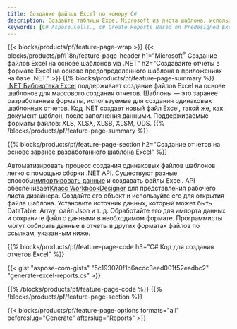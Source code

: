 ```yaml
---
title: Создание файлов Excel по номеру C#
description: Создайте таблицы Excel Microsoft из листа шаблона, используя код C#.
keywords: [C# Aspose.Cells., c# Create Reports Based on Predesigned Excel Template., c# Generate Reports Based on Predesigned Excel Template., c# Create Reports Based on Excel Template., C# Generate Reports Based on Excel Template., c# Create Excel files Based on Excel Template., C# Generate Excel files Based on Excel Template]
---
```

{{< blocks/products/pf/feature-page-wrap >}}
{{< blocks/products/pf/i18n/feature-page-header h1="Microsoft<sup>&reg;</sup> Создание файлов Excel на основе шаблонов via .NET" h2="Создавайте отчеты в формате Excel на основе предопределенного шаблона в приложениях на базе .NET." >}}
{{% blocks/products/pf/feature-page-summary %}}
[.NET Библиотека Excel](/cells/ru/net/) поддерживает создание файлов Excel на основе шаблонов для массового создания отчетов. Шаблоны — это заранее разработанные форматы, используемые для создания одинаковых шаблонных отчетов. Код .NET создает новый файл Excel, такой же, как документ-шаблон, после заполнения данными. Поддерживаемые форматы файлов: XLS, XLSX, XLSB, XLSM, ODS.
{{% /blocks/products/pf/feature-page-summary %}}

{{% blocks/products/pf/feature-page-section h2="Создание отчетов на основе заранее разработанного шаблона Excel" %}}

Автоматизировать процесс создания одинаковых файлов шаблонов легко с помощью сборки .NET API. Существуют разные способы[импортировать данные](https://docs.aspose.com/cells/net/import-data-into-worksheet/#importing-data-from-json) и создавать файлы Excel. API обеспечивает[Класс WorkbookDesigner](https://reference.aspose.com/cells/net/aspose.cells/workbookdesigner) для представления рабочего листа дизайнера. Создайте его объект и используйте его для открытия файла шаблона. Установите источник данных, который может быть DataTable, Array, файл Json и т. д. Обработайте его для импорта данных и сохраните файл с данными в необходимом формате. Программисты могут собирать данные в отчеты в других форматах файлов по ссылкам, указанным ниже.



{{% blocks/products/pf/feature-page-code h3="C# Код для создания отчетов Excel" %}}

{{< gist "aspose-com-gists" "5c193070f1b6acdc3eed001f52eadbc2" "generate-excel-reports.cs" >}}

{{% /blocks/products/pf/feature-page-code %}}
{{% /blocks/products/pf/feature-page-section %}}

{{< blocks/products/pf/feature-page-options formats="all" beforeslug="Generate" afterslug="Reports" >}}
